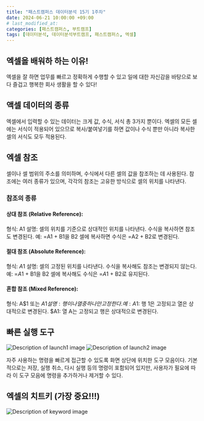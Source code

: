 ```yaml
---
title: "패스트캠퍼스 데이터분석 15기 1주차"
date: 2024-06-21 10:00:00 +09:00 
# last_modified_at:
categories: [패스트캠퍼스, 부트캠프]
tags: [데이터분석, 데이터분석부트캠프, 패스트캠퍼스, 엑셀]
---
```


## 엑셀을 배워하 하는 이유!

엑셀을 잘 하면
업무를 빠르고 정확하게 수행할 수 있고
일에 대한 자신감을 바탕으로
보다 즐겁고 행복한 회사 생활을 할 수 있다!

## 액셀 데이터의 종류
엑셀에서 입력할 수 있는 데이터는 크게 값, 수식, 서식 총 3가지 뿐이다.
엑셀의 모든 셀에는 서식이 적용되어 있으므로 복사/붙여넣기를 하면 값이나 수식 뿐만 아니라 복사한 셀의 서식도 모두 적용된다.

## 엑셀 참조
셀이나 셀 범위의 주소를 의미하며, 수식에서 다른 셀의 값을 참조하는 데 사용된다. 참조에는 여러 종류가 있으며, 각각의 참조는 고유한 방식으로 셀의 위치를 나타낸다.

### 참조의 종류
#### 상대 참조 (Relative Reference):
형식: A1
설명: 셀의 위치를 기준으로 상대적인 위치를 나타낸다. 수식을 복사하면 참조도 변경된다.
예: =A1 + B1을 B2 셀에 복사하면 수식은 =A2 + B2로 변경된다.
#### 절대 참조 (Absolute Reference):
형식: $A$1
설명: 셀의 고정된 위치를 나타낸다. 수식을 복사해도 참조는 변경되지 않는다.
예: =$A$1 + B1을 B2 셀에 복사해도 수식은 =$A$1 + B2로 유지된다.
#### 혼합 참조 (Mixed Reference):
형식: A$1 또는 $A1
설명: 행이나 열 중 하나만 고정한다.
예: 
A$1: 행 1은 고정되고 열은 상대적으로 변경된다.
$A1: 열 A는 고정되고 행은 상대적으로 변경된다.

## 빠른 실행 도구 

<img src="{{ site.baseurl }}/assets/images/quick launch tool1.png" alt="Description of launch1 image">
<img src="{{ site.baseurl }}/assets/images/quick launch tool2.png" alt="Description of launch2 image">

자주 사용하는 명령을 빠르게 접근할 수 있도록 화면 상단에 위치한 도구 모음이다. 기본적으로는 저장, 실행 취소, 다시 실행 등의 명령이 포함되어 있지만, 사용자가 필요에 따라 이 도구 모음에 명령을 추가하거나 제거할 수 있다.

## 엑셀의 치트키 (가장 중요!!!)

<img src="{{ site.baseurl }}/assets/images/keyword.png" alt="Description of keyword image">